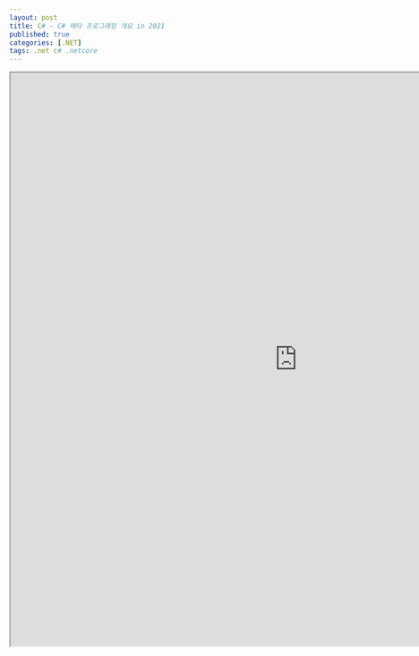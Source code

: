 ```yaml
---
layout: post
title: C# - C# 메타 프로그래밍 개요 in 2021
published: true
categories: [.NET]
tags: .net c# .netcore
---  
```

<iframe width="1024" height="1024" src="https://docs.google.com/document/d/e/2PACX-1vSh5H7xQTbaHGi_CI7H6DIJJ9KCyQoBcyWON4qMB27mCX_ekeiBJSzFGDoRVTG0BzLRVCSP-7tqiFwg/pub?embedded=true"></iframe>    
   